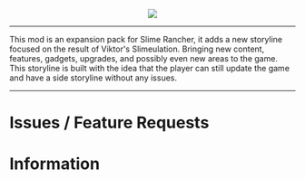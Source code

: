 <p align="center"><img src="https://drive.google.com/uc?export=view&id=1wdsevGD3CST7KrLiCEATuUk3mead8W3I"></p>
<hr>
This mod is an expansion pack for Slime Rancher, it adds a new storyline focused on the result of Viktor's Slimeulation. Bringing new content, features, gadgets, upgrades, and possibly even new areas to the game. This storyline is built with the idea that the player can still update the game and have a side storyline without any issues.
<hr>

# Issues / Feature Requests

# Information
